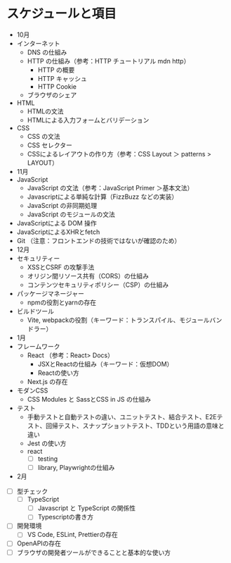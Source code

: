 
# スケジュールと項目

- 10月
- インターネット
  - DNS の仕組み
  - HTTP の仕組み（参考：HTTP チュートリアル mdn http）
    - HTTP の概要
    - HTTP キャッシュ
    - НТТР Cookie
  - ブラウザのシェア
- HTML
  - HTMLの文法
  - HTMLによる入力フォームとバリデーション
- CSS
  - CSS の文法
  - CSS セレクター
  - CSSによるレイアウトの作り方（参考：CSS Layout ＞ patterns > LAYOUT）
- 11月
- JavaScript
  - JavaScript の文法（参考：JavaScript Primer ＞基本文法）
  - Javascriptによる単純な計算（FizzBuzz などの実装）
  - JavaScript の非同期処理
  - JavaScript のモジュールの文法
- JavaScriptによる DOM 操作
- JavaScriptによるXHRとfetch
- Git （注意：フロントエンドの技術ではないが確認のため）
- 12月
- セキュリティー
  - XSSとCSRF の攻撃手法
  - オリジン間リソース共有（CORS）の仕組み
  - コンテンツセキュリティポリシー（CSP）の仕組み
- パッケージマネージャー
  - npmの役割とyarnの存在
- ビルドツール
  - Vite, webpackの役割（キーワード：トランスパイル、モジュールバンドラー）
- 1月
- フレームワーク
  - React （参考：React> Docs）
    - JSXとReactの仕組み（キーワード：仮想DOM）
    - Reactの使い方
  - Next.js の存在
- モダンCSS
  - CSS Modules と SassとCSS in JS の仕組み
- テスト
  - 手動テストと自動テストの違い、ユニットテスト、結合テスト、E2Eテスト、回帰テスト、スナップショットテスト、TDDという用語の意味と違い
  - Jest の使い方
  - react
    - [ ] testing
    - [ ] library, Playwrightの仕組み
- 2月
- [ ] 型チェック
  - [ ] TypeScript
    - [ ] Javascript と TypeScript の関係性
    - [ ] Typescriptの書き方
- [ ] 開発環境
  - [ ] VS Code, ESLint, Prettierの存在
- [ ] OpenAPIの存在
- [ ] ブラウザの開発者ツールができることと基本的な使い方

